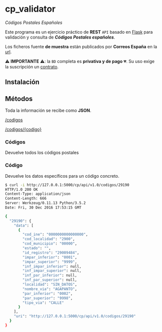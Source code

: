 # cp_validator

*Códigos Postales Españoles*

Este programa es un ejercicio práctico de **REST** `API` basado en [Flask](http://flask.pocoo.org/) para  validación y consulta de __*Códigos Postales españoles*__.

Los ficheros fuente **de muestra** están publicados por **Correos España** en la [url](http://www.correos.es/ss/Satellite/site/servicio-bd_codigos_postales-marketing_directo_soluciones_empresariales/detalle_servicio-sidioma=es_ES).

:warning: **IMPORTANTE** :warning::  la `BD` completa es **privativa y de pago** :broken_heart:. Su uso exige la suscripción un [contrato](http://www.correos.es/ss/Satellite/site/aplicacion-1349169614869-1363189730359/detalle_app-sidioma=es_ES).

## Instalación


## Métodos

Toda la información se recibe como **JSON**.

[/codigos](#codigos)

[/codigos/{codigo}](#codigo)


### <a name="codigos"></a>Códigos

Devuelve todos los códigos postales

### <a name="codigo"></a>Código

Devuelve los datos específicos para un código concreto.

```bash
$ curl -i http://127.0.0.1:5000/cp/api/v1.0/codigos/29190
HTTP/1.0 200 OK
Content-Type: application/json
Content-Length: 666
Server: Werkzeug/0.11.13 Python/3.5.2
Date: Fri, 30 Dec 2016 17:53:15 GMT

{
  "29190": {
    "data": [
      {
        "cod_ine": "0000000000000000",
        "cod_localidad": "2900",
        "cod_municipio": "00000",
        "estado": "",
        "id_registro": "29009484",
        "impar_inferior": "0001",
        "impar_superior": "9999",
        "inf_impar_inferior": null,
        "inf_impar_superior": null,
        "inf_par_inferior": null,
        "inf_par_superior": null,
        "localidad": "SIN_DATOS",
        "nombre_via": "AGAPANTO",
        "par_inferior": "0002",
        "par_superior": "9998",
        "tipo_via": "CALLE"
      }
    ],
    "uri": "http://127.0.0.1:5000/cp/api/v1.0/codigos/29190"
  }
}
```

